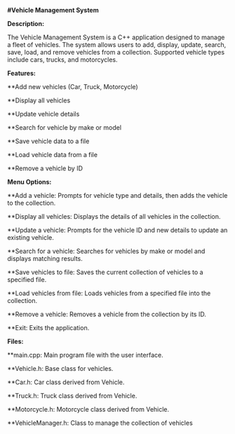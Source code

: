 **#Vehicle Management System**

**Description:**

The Vehicle Management System is a C++ application designed to manage a fleet of vehicles. The system allows users to add, display, update, search, save, load, and remove vehicles from a collection. Supported vehicle types include cars, trucks, and motorcycles.

**Features:** 

**Add new vehicles (Car, Truck, Motorcycle)

**Display all vehicles

**Update vehicle details 

**Search for vehicle by make or model 

**Save vehicle data to a file 

**Load vehicle data from a file

**Remove a vehicle by ID

**Menu Options:**

**Add a vehicle: Prompts for vehicle type and details, then adds the vehicle to the collection. 

**Display all vehicles: Displays the details of all vehicles in the collection. 

**Update a vehicle: Prompts for the vehicle ID and new details to update an existing vehicle. 

**Search for a vehicle: Searches for vehicles by make or model and displays matching results. 

**Save vehicles to file: Saves the current collection of vehicles to a specified file. 

**Load vehicles from file: Loads vehicles from a specified file into the collection. 

**Remove a vehicle: Removes a vehicle from the collection by its ID. 

**Exit: Exits the application.

**Files:**

**main.cpp: Main program file with the user interface.

**Vehicle.h: Base class for vehicles. 

**Car.h: Car class derived from Vehicle.

**Truck.h: Truck class derived from Vehicle. 

**Motorcycle.h: Motorcycle class derived from Vehicle. 

**VehicleManager.h: Class to manage the collection of vehicles

